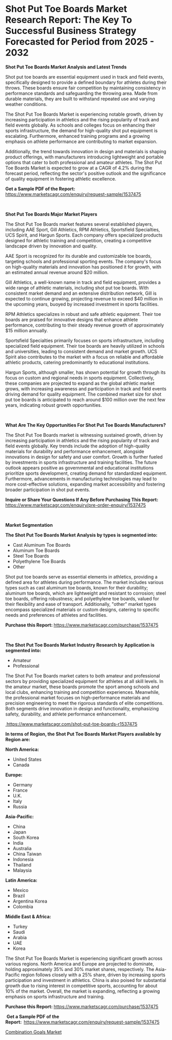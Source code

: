 <p><h1>Shot Put Toe Boards Market Research Report: The Key To Successful Business Strategy Forecasted for Period from 2025 - 2032</h1></p><p><strong>Shot Put Toe Boards Market Analysis and Latest Trends</strong></p>
<p><p>Shot put toe boards are essential equipment used in track and field events, specifically designed to provide a defined boundary for athletes during their throws. These boards ensure fair competition by maintaining consistency in performance standards and safeguarding the throwing area. Made from durable materials, they are built to withstand repeated use and varying weather conditions.</p><p>The Shot Put Toe Boards Market is experiencing notable growth, driven by increasing participation in athletics and the rising popularity of track and field events globally. As schools and colleges focus on enhancing their sports infrastructure, the demand for high-quality shot put equipment is escalating. Furthermore, enhanced training programs and a growing emphasis on athlete performance are contributing to market expansion. </p><p>Additionally, the trend towards innovation in design and materials is shaping product offerings, with manufacturers introducing lightweight and portable options that cater to both professional and amateur athletes. The Shot Put Toe Boards Market is expected to grow at a CAGR of 4.2% during the forecast period, reflecting the sector's positive outlook and the significance of quality equipment in fostering athletic excellence.</p></p>
<p><strong>Get a Sample PDF of the Report:&nbsp;</strong> <a href="https://www.marketscagr.com/enquiry/request-sample/1537475?utm_campaign=2202&utm_medium=2&utm_source=Github&utm_content=ia&utm_term=20022025&utm_id=shot-put-toe-boards">https://www.marketscagr.com/enquiry/request-sample/1537475</a></p>
<p>&nbsp;</p>
<p><strong>Shot Put Toe Boards Major Market Players</strong></p>
<p><p>The Shot Put Toe Boards market features several established players, including AAE Sport, Gill Athletics, RPM Athletics, Sportsfield Specialties, UCS Spirit, and Hargun Sports. Each company offers specialized products designed for athletic training and competition, creating a competitive landscape driven by innovation and quality.</p><p>AAE Sport is recognized for its durable and customizable toe boards, targeting schools and professional sporting events. The company's focus on high-quality materials and innovation has positioned it for growth, with an estimated annual revenue around $20 million. </p><p>Gill Athletics, a well-known name in track and field equipment, provides a wide range of athletic materials, including shot put toe boards. With consistent market demand and an extensive distribution network, Gill is expected to continue growing, projecting revenue to exceed $40 million in the upcoming years, buoyed by increased investment in sports facilities.</p><p>RPM Athletics specializes in robust and safe athletic equipment. Their toe boards are praised for innovative designs that enhance athlete performance, contributing to their steady revenue growth of approximately $15 million annually.</p><p>Sportsfield Specialties primarily focuses on sports infrastructure, including specialized field equipment. Their toe boards are heavily utilized in schools and universities, leading to consistent demand and market growth. UCS Spirit also contributes to the market with a focus on reliable and affordable athletic products, catering predominantly to educational institutions.</p><p>Hargun Sports, although smaller, has shown potential for growth through its focus on custom and regional needs in sports equipment. Collectively, these companies are projected to expand as the global athletic market grows, with increasing awareness and participation in track and field events driving demand for quality equipment. The combined market size for shot put toe boards is anticipated to reach around $100 million over the next few years, indicating robust growth opportunities.</p></p>
<p>&nbsp;</p>
<p><strong>What Are The Key Opportunities For Shot Put Toe Boards Manufacturers?</strong></p>
<p><p>The Shot Put Toe Boards market is witnessing sustained growth, driven by increasing participation in athletics and the rising popularity of track and field events globally. Key trends include the adoption of high-quality materials for durability and performance enhancement, alongside innovations in design for safety and user comfort. Growth is further fueled by investments in sports infrastructure and training facilities. The future outlook appears positive as governmental and educational institutions prioritize sports development, creating demand for standardized equipment. Furthermore, advancements in manufacturing technologies may lead to more cost-effective solutions, expanding market accessibility and fostering broader participation in shot put events.</p></p>
<p><strong>Inquire or Share Your Questions If Any Before Purchasing This Report:</strong> <a href="https://www.marketscagr.com/enquiry/pre-order-enquiry/1537475?utm_campaign=2202&utm_medium=2&utm_source=Github&utm_content=ia&utm_term=20022025&utm_id=shot-put-toe-boards">https://www.marketscagr.com/enquiry/pre-order-enquiry/1537475</a></p>
<p>&nbsp;</p>
<p><strong>Market Segmentation</strong></p>
<p><strong>The Shot Put Toe Boards Market Analysis by types is segmented into:</strong></p>
<p><ul><li>Cast Aluminum Toe Boards</li><li>Aluminum Toe Boards</li><li>Steel Toe Boards</li><li>Polyethylene Toe Boards</li><li>Other</li></ul></p>
<p><p>Shot put toe boards serve as essential elements in athletics, providing a defined area for athletes during performance. The market includes various types such as cast aluminum toe boards, known for their durability; aluminum toe boards, which are lightweight and resistant to corrosion; steel toe boards, offering robustness; and polyethylene toe boards, valued for their flexibility and ease of transport. Additionally, "other" market types encompass specialized materials or custom designs, catering to specific needs and preferences of athletes and facilities.</p></p>
<p><strong>Purchase this Report:&nbsp;</strong><a href="https://www.marketscagr.com/purchase/1537475?utm_campaign=2202&utm_medium=2&utm_source=Github&utm_content=ia&utm_term=20022025&utm_id=shot-put-toe-boards">https://www.marketscagr.com/purchase/1537475</a></p>
<p>&nbsp;</p>
<p><strong>The Shot Put Toe Boards Market Industry Research by Application is segmented into:</strong></p>
<p><ul><li>Amateur</li><li>Professional</li></ul></p>
<p><p>The Shot Put Toe Boards market caters to both amateur and professional sectors by providing specialized equipment for athletes at all skill levels. In the amateur market, these boards promote the sport among schools and local clubs, enhancing training and competition experiences. Meanwhile, the professional market focuses on high-performance materials and precision engineering to meet the rigorous standards of elite competitions. Both segments drive innovation in design and functionality, emphasizing safety, durability, and athlete performance enhancement.</p></p>
<p><a href="https://www.marketscagr.com/shot-put-toe-boards-r1537475?utm_campaign=2202&utm_medium=2&utm_source=Github&utm_content=ia&utm_term=20022025&utm_id=shot-put-toe-boards">&nbsp;https://www.marketscagr.com/shot-put-toe-boards-r1537475</a></p>
<p><strong>In terms of Region, the Shot Put Toe Boards Market Players available by Region are:</strong></p>
<p>
    <p> <strong> North America: </strong>
        <ul>
            <li>United States</li>
            <li>Canada</li>
        </ul>
        </p> 
    <p> <strong> Europe: </strong>
        <ul>
            <li>Germany</li>
            <li>France</li>
            <li>U.K.</li>
            <li>Italy</li>
            <li>Russia</li>
        </ul>
        </p> 
    <p> <strong> Asia-Pacific: </strong>
        <ul>
            <li>China</li>
            <li>Japan</li>
            <li>South Korea</li>
            <li>India</li>
            <li>Australia</li>
            <li>China Taiwan</li>
            <li>Indonesia</li>
            <li>Thailand</li>
            <li>Malaysia</li>
        </ul>
        </p> 
    <p> <strong> Latin America: </strong>
        <ul>
            <li>Mexico</li>
            <li>Brazil</li>
            <li>Argentina Korea</li>
            <li>Colombia</li>
        </ul>
        </p> 
    <p> <strong> Middle East & Africa: </strong>
        <ul>
            <li>Turkey</li>
            <li>Saudi</li>
            <li>Arabia</li>
            <li>UAE</li>
            <li>Korea</li>
        </ul>
    </p>
    </p>
<p><p>The Shot Put Toe Boards Market is experiencing significant growth across various regions. North America and Europe are projected to dominate, holding approximately 35% and 30% market shares, respectively. The Asia-Pacific region follows closely with a 25% share, driven by increasing sports participation and investment in athletics. China is also poised for substantial growth due to rising interest in competitive sports, accounting for about 10% of the market. Overall, the market is expanding, reflecting a growing emphasis on sports infrastructure and training.</p></p>
<p><strong>Purchase this Report: </strong><a href="https://www.marketscagr.com/purchase/1537475?utm_campaign=2202&utm_medium=2&utm_source=Github&utm_content=ia&utm_term=20022025&utm_id=shot-put-toe-boards">https://www.marketscagr.com/purchase/1537475</a></p>
<p>&nbsp;<strong>Get a Sample PDF of the Report:&nbsp;&nbsp;</strong><a href="https://www.marketscagr.com/enquiry/request-sample/1537475?utm_campaign=2202&utm_medium=2&utm_source=Github&utm_content=ia&utm_term=20022025&utm_id=shot-put-toe-boards">https://www.marketscagr.com/enquiry/request-sample/1537475</a></p>
<p><strong></strong></p>
<p><p><a href="https://github.com/lindaopodray/Market-Research-Report-List-1/blob/main/combination-goals-market.md?utm_campaign=2202&utm_medium=2&utm_source=Github&utm_content=ia&utm_term=20022025&utm_id=shot-put-toe-boards">Combination Goals Market</a></p></p>